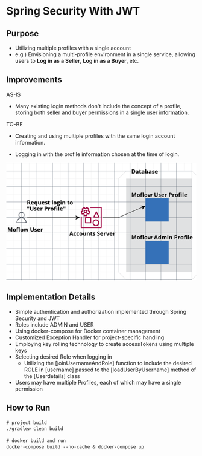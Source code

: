 # Spring Security With JWT

## Purpose
- Utilizing multiple profiles with a single account
- e.g.) Envisioning a multi-profile environment in a single service, allowing users to **Log in as a Seller**, **Log in as a Buyer**, etc.

## Improvements
AS-IS
- Many existing login methods don't include the concept of a profile, storing both seller and buyer permissions in a single user information.

TO-BE
- Creating and using multiple profiles with the same login account information.

- Logging in with the profile information chosen at the time of login.

![user_profiles](images/user_profiles.png)

## Implementation Details
- Simple authentication and authorization implemented through Spring Security and JWT
- Roles include ADMIN and USER
- Using docker-compose for Docker container management
- Customized Exception Handler for project-specific handling
- Employing key rolling technology to create accessTokens using multiple keys
- Selecting desired Role when logging in
    - Utilizing the [joinUsernameAndRole] function to include the desired ROLE in [username] passed to the [loadUserByUsername] method of the [Userdetails] class
- Users may have multiple Profiles, each of which may have a single permission

## How to Run

```
# project build
./gradlew clean build

# docker build and run
docker-compose build --no-cache & docker-compose up
```
